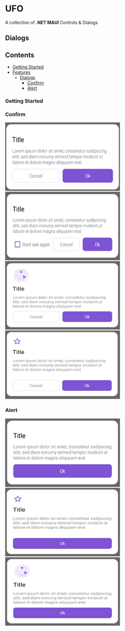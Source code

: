 
# UFO
A collection of **.NET MAUI** Controls & Dialogs

## Dialogs

## Contents

- [Getting Started](#getting-started)
- [Features](#features)
  - [Dialogs](#dialogs)
    - [Confirm](#confirm)
    - [Alert](#alert)

### Getting Started


### Confirm

<img src="https://github.com/ValonK/UFO/blob/main/assets/dialogs/confirm/confirm.png?raw=true" width="370" height="220">  <img src="https://github.com/ValonK/UFO/blob/main/assets/dialogs/confirm/confirm_checkbox.png?raw=true"  width="370" height="220">  <img src="https://github.com/ValonK/UFO/blob/main/assets/dialogs/confirm/confirm_header_image.png?raw=true"  width="370" height="220">  <img src="https://github.com/ValonK/UFO/blob/main/assets/dialogs/confirm/confirn_header_font_image.png?raw=true"  width="370" height="220">

### Alert
<img src="https://github.com/ValonK/UFO/blob/main/assets/dialogs/alert/alert.png?raw=true" width="370" height="220"> <img src="https://github.com/ValonK/UFO/blob/main/assets/dialogs/alert/alert_font_header_image.png?raw=true" width="370" height="220"> <img src="https://github.com/ValonK/UFO/blob/main/assets/dialogs/alert/alert_header_image.png?raw=true" width="370" height="220">




